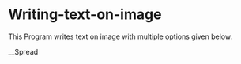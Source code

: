 # Writing-text-on-image

This Program writes text on image with multiple options given below:

__Spread
